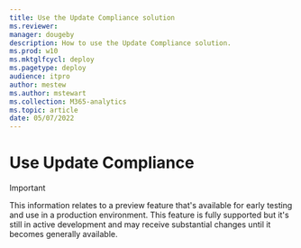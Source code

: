 ```yaml
---
title: Use the Update Compliance solution
ms.reviewer: 
manager: dougeby
description: How to use the Update Compliance solution.
ms.prod: w10
ms.mktglfcycl: deploy
ms.pagetype: deploy
audience: itpro
author: mestew
ms.author: mstewart
ms.collection: M365-analytics
ms.topic: article
date: 05/07/2022
---
```


# Use Update Compliance

> [!Important]
> This information relates to a preview feature that's available for early testing and use in a production environment. This feature is fully supported but it's still in active development and may receive substantial changes until it becomes generally available.
